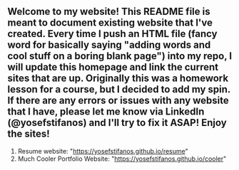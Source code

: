 ## Welcome to my website! This README file is meant to document existing website that I've created. Every time I push an HTML file (fancy word for basically saying "adding words and cool stuff on a boring blank page") into my repo, I will update this homepage and link the current sites that are up. Originally this was a homework lesson for a course, but I decided to add my spin. If there are any errors or issues with any website that I have, please let me know via LinkedIn (@yosefstifanos) and I'll try to fix it ASAP! Enjoy the sites!

1. Resume website: "https://yosefstifanos.github.io/resume"
2. Much Cooler Portfolio Website: "https://yosefstifanos.github.io/cooler"

